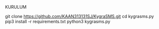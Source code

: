 KURULUM

git clone https://github.com/KAAN313131SJ/KygraSMS.git
cd kygrasms.py
pip3 install -r requirements.txt
python3 kygrasms.py
